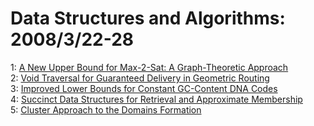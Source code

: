 # Data Structures and Algorithms: 2008/3/22-28  
1: [A New Upper Bound for Max-2-Sat: A Graph-Theoretic Approach](https://doi.org/10.48550/arXiv.0803.3531)  
2: [Void Traversal for Guaranteed Delivery in Geometric Routing](https://doi.org/10.48550/arXiv.0803.3632)  
3: [Improved Lower Bounds for Constant GC-Content DNA Codes](https://doi.org/10.48550/arXiv.0803.3657)  
4: [Succinct Data Structures for Retrieval and Approximate Membership](https://doi.org/10.48550/arXiv.0803.3693)  
5: [Cluster Approach to the Domains Formation](https://doi.org/10.48550/arXiv.0803.3746)  
